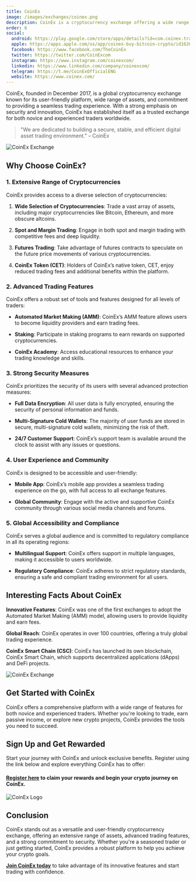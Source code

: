 ```yaml
---
title: CoinEx
image: /images/exchanges/coinex.png
description: CoinEx is a cryptocurrency exchange offering a wide range of assets and advanced trading.
order: 6
social:
  android: https://play.google.com/store/apps/details?id=com.coinex.trade.play
  apple: https://apps.apple.com/us/app/coinex-buy-bitcoin-crypto/id1626447428
  facebook: https://www.facebook.com/TheCoinEx
  twitter: https://twitter.com/CoinExcom
  instagram: https://www.instagram.com/coinexcom/
  linkedin: https://www.linkedin.com/company/coinexcom/
  telegram: https://t.me/CoinExOfficialENG
  website: https://www.coinex.com/
---
```


CoinEx, founded in December 2017, is a global cryptocurrency exchange known for its user-friendly platform, wide range of assets, and commitment to providing a seamless trading experience. With a strong emphasis on security and innovation, CoinEx has established itself as a trusted exchange for both novice and experienced traders worldwide.

> "We are dedicated to building a secure, stable, and efficient digital asset trading environment." – CoinEx

![CoinEx Exchange](/images/exchanges/coinex.png)

## Why Choose CoinEx?

### 1. Extensive Range of Cryptocurrencies

CoinEx provides access to a diverse selection of cryptocurrencies:

1. **Wide Selection of Cryptocurrencies**: Trade a vast array of assets, including major cryptocurrencies like Bitcoin, Ethereum, and more obscure altcoins.

2. **Spot and Margin Trading**: Engage in both spot and margin trading with competitive fees and deep liquidity.

3. **Futures Trading**: Take advantage of futures contracts to speculate on the future price movements of various cryptocurrencies.

4. **CoinEx Token (CET)**: Holders of CoinEx’s native token, CET, enjoy reduced trading fees and additional benefits within the platform.

### 2. Advanced Trading Features

CoinEx offers a robust set of tools and features designed for all levels of traders:

- **Automated Market Making (AMM)**: CoinEx’s AMM feature allows users to become liquidity providers and earn trading fees.

- **Staking**: Participate in staking programs to earn rewards on supported cryptocurrencies.

- **CoinEx Academy**: Access educational resources to enhance your trading knowledge and skills.

### 3. Strong Security Measures

CoinEx prioritizes the security of its users with several advanced protection measures:

- **Full Data Encryption**: All user data is fully encrypted, ensuring the security of personal information and funds.

- **Multi-Signature Cold Wallets**: The majority of user funds are stored in secure, multi-signature cold wallets, minimizing the risk of theft.

- **24/7 Customer Support**: CoinEx’s support team is available around the clock to assist with any issues or questions.

### 4. User Experience and Community

CoinEx is designed to be accessible and user-friendly:

- **Mobile App**: CoinEx’s mobile app provides a seamless trading experience on the go, with full access to all exchange features.

- **Global Community**: Engage with the active and supportive CoinEx community through various social media channels and forums.

### 5. Global Accessibility and Compliance

CoinEx serves a global audience and is committed to regulatory compliance in all its operating regions:

- **Multilingual Support**: CoinEx offers support in multiple languages, making it accessible to users worldwide.

- **Regulatory Compliance**: CoinEx adheres to strict regulatory standards, ensuring a safe and compliant trading environment for all users.

## Interesting Facts About CoinEx

**Innovative Features**: CoinEx was one of the first exchanges to adopt the Automated Market Making (AMM) model, allowing users to provide liquidity and earn fees.

**Global Reach**: CoinEx operates in over 100 countries, offering a truly global trading experience.

**CoinEx Smart Chain (CSC)**: CoinEx has launched its own blockchain, CoinEx Smart Chain, which supports decentralized applications (dApps) and DeFi projects.

![CoinEx Exchange](/images/posts/coinex-exchange.png)

## Get Started with CoinEx

CoinEx offers a comprehensive platform with a wide range of features for both novice and experienced traders. Whether you're looking to trade, earn passive income, or explore new crypto projects, CoinEx provides the tools you need to succeed.

## Sign Up and Get Rewarded

Start your journey with CoinEx and unlock exclusive benefits. Register using the link below and explore everything CoinEx has to offer:

#### **[Register here](https://www.coinex.com/register?refer_code=7yrbs) to claim your rewards and begin your crypto journey on CoinEx.**

![CoinEx Logo](/images/posts/coinex-logo.png)

## Conclusion

CoinEx stands out as a versatile and user-friendly cryptocurrency exchange, offering an extensive range of assets, advanced trading features, and a strong commitment to security. Whether you're a seasoned trader or just getting started, CoinEx provides a robust platform to help you achieve your crypto goals.

**[Join CoinEx today](https://www.coinex.com/register?refer_code=7yrbs)** to take advantage of its innovative features and start trading with confidence.
